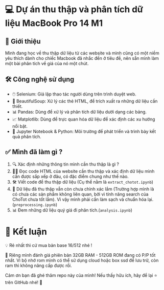 # 💻 Dự án thu thập và phân tích dữ liệu MacBook Pro 14 M1

## 🌟 Giới thiệu

Mình đang học về thu thập dữ liệu từ các website và mình cũng có một niềm yêu thích dành cho chiếc Macbook đã nhắc đến ở tiêu đề, nên sẵn mình làm một bài phân tích về giá của nó một chút.

## 🛠️ Công nghệ sử dụng

- 🖱️ Selenium: Giả lập thao tác người dùng trên trình duyệt web.
- 🧹 BeautifulSoup: Xử lý các thẻ HTML, để trích xuất ra những dữ liệu cần thiết.
- 📊 Pandas: Dùng để xử lý và phân tích dữ liệu dưới dạng các bảng.
- 📈 Matplotlib: Dùng để trực quan hóa dữ liệu để xác định các xu hướng nổi bật.
- 🐍 Jupyter Notebook & Python: Môi trường để phát triển và trình bày kết quả phân tích.

## ✅ Mình đã làm gì ?
1. 🔍 Xác định những thông tin mình cần thu thập là gì ?
2. 🕵️‍♂️ Đọc code HTML của website cần thu thập và xác định dữ liệu mình cần được sắp xếp ở đâu, có đặc điểm chung như thế nào.
3. 🛠️ Viết code để thu thập dữ liệu (Cụ thể nằm là `extract_chotot.ipynb`)
4. 🧹 Dữ liệu đã thu thập vẫn còn chưa chỉnh xác lắm (Trường hợp mình là có chưa các sản phẩm không liên quan, bởi vì tính năng search của ChoTot chưa tốt lắm). Vì vậy mình phải cần làm sạch và chuẩn hóa lại. (`preprocessing.ipynb`)
5. 📊 Đem những dữ liệu quý giá đi phân tích.(`analysis.ipynb`)

# 🏁 Kết luận

💡 Rẻ nhất thì cứ mua bản base 16/512 nhé !

💬 Riêng mình đánh giá phiên bản 32GB RAM - 512GB ROM đang có P/P tốt nhất. Vì bộ nhớ rom mình có thể sử dụng cloud hoặc box ssd để lưu trữ, còn ram thì không nâng cấp được rồi.

Cảm ơn bạn đã ghé thăm repo này của mình! Nếu thấy hữu ích, hãy để lại ⭐ trên GitHub nhé! 🌟
